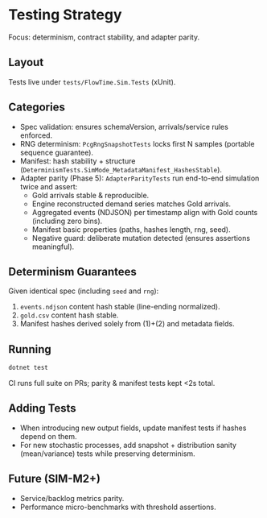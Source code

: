 # Testing Strategy

Focus: determinism, contract stability, and adapter parity.

## Layout
Tests live under `tests/FlowTime.Sim.Tests` (xUnit).

## Categories
- Spec validation: ensures schemaVersion, arrivals/service rules enforced.
- RNG determinism: `PcgRngSnapshotTests` locks first N samples (portable sequence guarantee).
- Manifest: hash stability + structure (`DeterminismTests.SimMode_MetadataManifest_HashesStable`).
- Adapter parity (Phase 5): `AdapterParityTests` run end-to-end simulation twice and assert:
	- Gold arrivals stable & reproducible.
	- Engine reconstructed demand series matches Gold arrivals.
	- Aggregated events (NDJSON) per timestamp align with Gold counts (including zero bins).
	- Manifest basic properties (paths, hashes length, rng, seed).
	- Negative guard: deliberate mutation detected (ensures assertions meaningful).

## Determinism Guarantees
Given identical spec (including `seed` and `rng`):
1. `events.ndjson` content hash stable (line-ending normalized).
2. `gold.csv` content hash stable.
3. Manifest hashes derived solely from (1)+(2) and metadata fields.

## Running
```bash
dotnet test
```

CI runs full suite on PRs; parity & manifest tests kept <2s total.

## Adding Tests
- When introducing new output fields, update manifest tests if hashes depend on them.
- For new stochastic processes, add snapshot + distribution sanity (mean/variance) tests while preserving determinism.

## Future (SIM-M2+)
- Service/backlog metrics parity.
- Performance micro-benchmarks with threshold assertions.
